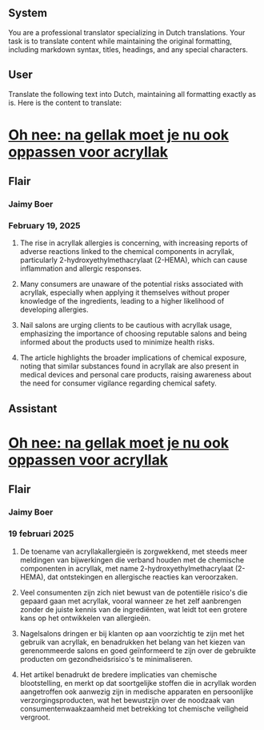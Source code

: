 ## System

You are a professional translator specializing in Dutch translations. 
Your task is to translate content while maintaining the original formatting, including markdown syntax, 
titles, headings, and any special characters.

## User

Translate the following text into Dutch, maintaining all formatting exactly as is.
Here is the content to translate:
# [Oh nee: na gellak moet je nu ook oppassen voor acryllak](https://advance.lexis.com/api/document?collection=news&id=urn:contentItem:6F5C-B933-RRXY-J43S-00000-00&context=1519360)
## Flair
### Jaimy Boer
### February 19, 2025

1. The rise in acryllak allergies is concerning, with increasing reports of adverse reactions linked to the chemical components in acryllak, particularly 2-hydroxyethylmethacrylaat (2-HEMA), which can cause inflammation and allergic responses.

2. Many consumers are unaware of the potential risks associated with acryllak, especially when applying it themselves without proper knowledge of the ingredients, leading to a higher likelihood of developing allergies.

3. Nail salons are urging clients to be cautious with acryllak usage, emphasizing the importance of choosing reputable salons and being informed about the products used to minimize health risks.

4. The article highlights the broader implications of chemical exposure, noting that similar substances found in acryllak are also present in medical devices and personal care products, raising awareness about the need for consumer vigilance regarding chemical safety.

## Assistant

# [Oh nee: na gellak moet je nu ook oppassen voor acryllak](https://advance.lexis.com/api/document?collection=news&id=urn:contentItem:6F5C-B933-RRXY-J43S-00000-00&context=1519360)
## Flair
### Jaimy Boer
### 19 februari 2025

1. De toename van acryllakallergieën is zorgwekkend, met steeds meer meldingen van bijwerkingen die verband houden met de chemische componenten in acryllak, met name 2-hydroxyethylmethacrylaat (2-HEMA), dat ontstekingen en allergische reacties kan veroorzaken.

2. Veel consumenten zijn zich niet bewust van de potentiële risico's die gepaard gaan met acryllak, vooral wanneer ze het zelf aanbrengen zonder de juiste kennis van de ingrediënten, wat leidt tot een grotere kans op het ontwikkelen van allergieën.

3. Nagelsalons dringen er bij klanten op aan voorzichtig te zijn met het gebruik van acryllak, en benadrukken het belang van het kiezen van gerenommeerde salons en goed geïnformeerd te zijn over de gebruikte producten om gezondheidsrisico's te minimaliseren.

4. Het artikel benadrukt de bredere implicaties van chemische blootstelling, en merkt op dat soortgelijke stoffen die in acryllak worden aangetroffen ook aanwezig zijn in medische apparaten en persoonlijke verzorgingsproducten, wat het bewustzijn over de noodzaak van consumentenwaakzaamheid met betrekking tot chemische veiligheid vergroot.

